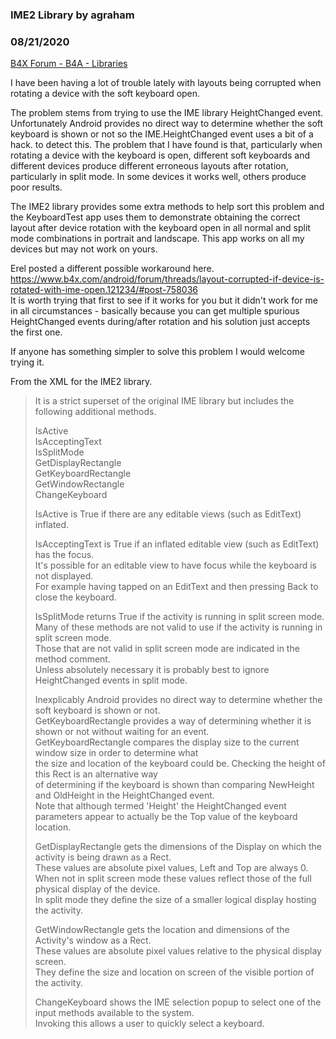 ### IME2 Library by agraham
### 08/21/2020
[B4X Forum - B4A - Libraries](https://www.b4x.com/android/forum/threads/121451/)

I have been having a lot of trouble lately with layouts being corrupted when rotating a device with the soft keyboard open.  
  
The problem stems from trying to use the IME library HeightChanged event. Unfortunately Android provides no direct way to determine whether the soft keyboard is shown or not so the IME.HeightChanged event uses a bit of a hack. to detect this. The problem that I have found is that, particularly when rotating a device with the keyboard is open, different soft keyboards and different devices produce different erroneous layouts after rotation, particularly in split mode. In some devices it works well, others produce poor results.  
  
The IME2 library provides some extra methods to help sort this problem and the KeyboardTest app uses them to demonstrate obtaining the correct layout after device rotation with the keyboard open in all normal and split mode combinations in portrait and landscape. This app works on all my devices but may not work on yours.  
  
Erel posted a different possible workaround here.  
<https://www.b4x.com/android/forum/threads/layout-corrupted-if-device-is-rotated-with-ime-open.121234/#post-758036>  
It is worth trying that first to see if it works for you but it didn't work for me in all circumstances - basically because you can get multiple spurious HeightChanged events during/after rotation and his solution just accepts the first one.  
  
If anyone has something simpler to solve this problem I would welcome trying it.  
  
From the XML for the IME2 library.  
  
> It is a strict superset of the original IME library but includes the following additional methods.  
>   
> IsActive  
> IsAcceptingText  
> IsSplitMode  
> GetDisplayRectangle  
> GetKeyboardRectangle  
> GetWindowRectangle  
> ChangeKeyboard  
>    
> IsActive is True if there are any editable views (such as EditText) inflated.  
>    
> IsAcceptingText is True if an inflated editable view (such as EditText) has the focus.  
> It's possible for an editable view to have focus while the keyboard is not displayed.  
> For example having tapped on an EditText and then pressing Back to close the keyboard.  
>   
> IsSplitMode returns True if the activity is running in split screen mode.  
> Many of these methods are not valid to use if the activity is running in split screen mode.  
> Those that are not valid in split screen mode are indicated in the method comment.  
> Unless absolutely necessary it is probably best to ignore HeightChanged events in split mode.  
>   
> Inexplicably Android provides no direct way to determine whether the soft keyboard is shown or not.  
> GetKeyboardRectangle provides a way of determining whether it is shown or not without waiting for an event.  
> GetKeyboardRectangle compares the display size to the current window size in order to determine what  
> the size and location of the keyboard could be. Checking the height of this Rect is an alternative way  
> of determining if the keyboard is shown than comparing NewHeight and OldHeight in the HeightChanged event.  
> Note that although termed 'Height' the HeightChanged event parameters appear to actually be the Top value of the keyboard location.  
>   
> GetDisplayRectangle gets the dimensions of the Display on which the activity is being drawn as a Rect.  
> These values are absolute pixel values, Left and Top are always 0.  
> When not in split screen mode these values reflect those of the full physical display of the device.  
> In split mode they define the size of a smaller logical display hosting the activity.  
>   
> GetWindowRectangle gets the location and dimensions of the Activity's window as a Rect.  
> These values are absolute pixel values relative to the physical display screen.  
> They define the size and location on screen of the visible portion of the activity.  
>   
> ChangeKeyboard shows the IME selection popup to select one of the input methods available to the system.  
> Invoking this allows a user to quickly select a keyboard.